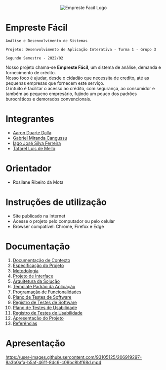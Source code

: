 <p align="center">
    <img alt="Empreste Facil Logo" src="https://user-images.githubusercontent.com/93105125/189248920-c8498655-089b-4ad8-963f-650f99aac208.png">
</p>

# Empreste Fácil
`Análise e Desenvolvimento de Sistemas`

`Projeto: Desenvolvimento de Aplicação Interativa - Turma 1 - Grupo 3`

`Segundo Semestre - 2022/02`

Nosso projeto chama-se **Empreste Fácil**, um sistema de análise, demanda e fornecimento de crédito. </br>
Nosso foco é ajudar, desde o cidadão que necessita de credito, até as pequenas empresas que fornecem este serviço. </br>
O intuito é facilitar o acesso ao crédito, com segurança, ao consumidor e também ao pequeno empresário, fujindo um pouco dos padrões burocráticos e demorados convencionais.

# Integrantes
* <a href="https://github.com/aarondalla">Aaron Duarte Dalla</a>
* <a href="https://github.com/gamirca">Gabriel Miranda Cangussu</a>
* <a href="https://github.com/iagxferreira">Iago José Silva Ferreira</a>
* <a href="https://github.com/Tafarel-Mello">Tafarel Luis de Mello</a>


# Orientador

* Rosilane Ribeiro da Mota

# Instruções de utilização

* Site publicado na Internet
* Acesse o projeto pelo computador ou pelo celular
* Browser compatível: Chrome, Firefox e Edge

# Documentação
<ol>
<li><a href="docs/01-Documentação%20de%20Contexto.md">Documentação de Contexto</a></li>
<li><a href="docs/02-Especificação%20do%20Projeto.md">Especificação do Projeto</a></li>
<li><a href="docs/03-Metodologia.md">Metodologia</a></li>
<li><a href="docs/04-Projeto%20de%20Interface.md">Projeto de Interface</a></li>
<li><a href="docs/05-Arquitetura%20de%20Solução.md">Arquitetura da Solução</a></li>
<li><a href="docs/06-Template%20Padrão%20da%20Aplicação.md">Template Padrão da Aplicação</a></li>
<li><a href="docs/07-Programação%20de%20Funcionalidades.md">Programação de Funcionalidades</a></li>
<li><a href="docs/08-Plano%20de%20Testes%20de%20Software.md">Plano de Testes de Software</a></li>
<li><a href="docs/09-Registro%20de%20Testes%20de%20Software.md">Registro de Testes de Software</a></li>
<li><a href="docs/10-Plano%20de%20Testes%20de%20Usabilidade.md">Plano de Testes de Usabilidade</a></li>
<li><a href="docs/11-Registro%20de%20Testes%20de%20Usabilidade.md">Registro de Testes de Usabilidade</a></li>
<li><a href="docs/12-Apresentação%20do%20Projeto.md">Apresentação do Projeto</a></li>
<li><a href="docs/13-Referências.md">Referências</a></li>
</ol>



# Apresentação


https://user-images.githubusercontent.com/93105125/206919297-8a3b0afa-b5af-461f-8dc6-c09bc8bff68d.mp4
